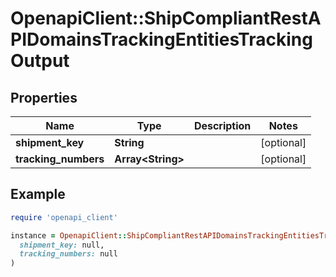 # OpenapiClient::ShipCompliantRestAPIDomainsTrackingEntitiesTrackingOutput

## Properties

| Name | Type | Description | Notes |
| ---- | ---- | ----------- | ----- |
| **shipment_key** | **String** |  | [optional] |
| **tracking_numbers** | **Array&lt;String&gt;** |  | [optional] |

## Example

```ruby
require 'openapi_client'

instance = OpenapiClient::ShipCompliantRestAPIDomainsTrackingEntitiesTrackingOutput.new(
  shipment_key: null,
  tracking_numbers: null
)
```

